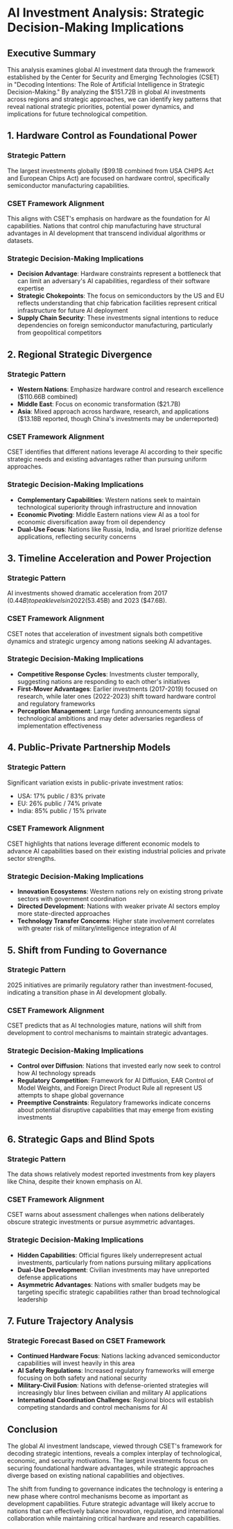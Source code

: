 # AI Investment Analysis: Strategic Decision-Making Implications

## Executive Summary

This analysis examines global AI investment data through the framework established by the Center for Security and Emerging Technologies (CSET) in "Decoding Intentions: The Role of Artificial Intelligence in Strategic Decision-Making." By analyzing the $151.72B in global AI investments across regions and strategic approaches, we can identify key patterns that reveal national strategic priorities, potential power dynamics, and implications for future technological competition.

## 1. Hardware Control as Foundational Power

### Strategic Pattern
The largest investments globally ($99.1B combined from USA CHIPS Act and European Chips Act) are focused on hardware control, specifically semiconductor manufacturing capabilities.

### CSET Framework Alignment
This aligns with CSET's emphasis on hardware as the foundation for AI capabilities. Nations that control chip manufacturing have structural advantages in AI development that transcend individual algorithms or datasets.

### Strategic Decision-Making Implications
- **Decision Advantage**: Hardware constraints represent a bottleneck that can limit an adversary's AI capabilities, regardless of their software expertise
- **Strategic Chokepoints**: The focus on semiconductors by the US and EU reflects understanding that chip fabrication facilities represent critical infrastructure for future AI deployment
- **Supply Chain Security**: These investments signal intentions to reduce dependencies on foreign semiconductor manufacturing, particularly from geopolitical competitors

## 2. Regional Strategic Divergence

### Strategic Pattern
- **Western Nations**: Emphasize hardware control and research excellence ($110.66B combined)
- **Middle East**: Focus on economic transformation ($21.7B)
- **Asia**: Mixed approach across hardware, research, and applications ($13.18B reported, though China's investments may be underreported)

### CSET Framework Alignment
CSET identifies that different nations leverage AI according to their specific strategic needs and existing advantages rather than pursuing uniform approaches.

### Strategic Decision-Making Implications
- **Complementary Capabilities**: Western nations seek to maintain technological superiority through infrastructure and innovation
- **Economic Pivoting**: Middle Eastern nations view AI as a tool for economic diversification away from oil dependency
- **Dual-Use Focus**: Nations like Russia, India, and Israel prioritize defense applications, reflecting security concerns

## 3. Timeline Acceleration and Power Projection

### Strategic Pattern
AI investments showed dramatic acceleration from 2017 ($0.44B) to peak levels in 2022 ($53.45B) and 2023 ($47.6B).

### CSET Framework Alignment
CSET notes that acceleration of investment signals both competitive dynamics and strategic urgency among nations seeking AI advantages.

### Strategic Decision-Making Implications
- **Competitive Response Cycles**: Investments cluster temporally, suggesting nations are responding to each other's initiatives
- **First-Mover Advantages**: Earlier investments (2017-2019) focused on research, while later ones (2022-2023) shift toward hardware control and regulatory frameworks
- **Perception Management**: Large funding announcements signal technological ambitions and may deter adversaries regardless of implementation effectiveness

## 4. Public-Private Partnership Models

### Strategic Pattern
Significant variation exists in public-private investment ratios:
- USA: 17% public / 83% private
- EU: 26% public / 74% private
- India: 85% public / 15% private

### CSET Framework Alignment
CSET highlights that nations leverage different economic models to advance AI capabilities based on their existing industrial policies and private sector strengths.

### Strategic Decision-Making Implications
- **Innovation Ecosystems**: Western nations rely on existing strong private sectors with government coordination
- **Directed Development**: Nations with weaker private AI sectors employ more state-directed approaches
- **Technology Transfer Concerns**: Higher state involvement correlates with greater risk of military/intelligence integration of AI

## 5. Shift from Funding to Governance

### Strategic Pattern
2025 initiatives are primarily regulatory rather than investment-focused, indicating a transition phase in AI development globally.

### CSET Framework Alignment
CSET predicts that as AI technologies mature, nations will shift from development to control mechanisms to maintain strategic advantages.

### Strategic Decision-Making Implications
- **Control over Diffusion**: Nations that invested early now seek to control how AI technology spreads
- **Regulatory Competition**: Framework for AI Diffusion, EAR Control of Model Weights, and Foreign Direct Product Rule all represent US attempts to shape global governance
- **Preemptive Constraints**: Regulatory frameworks indicate concerns about potential disruptive capabilities that may emerge from existing investments

## 6. Strategic Gaps and Blind Spots

### Strategic Pattern
The data shows relatively modest reported investments from key players like China, despite their known emphasis on AI.

### CSET Framework Alignment
CSET warns about assessment challenges when nations deliberately obscure strategic investments or pursue asymmetric advantages.

### Strategic Decision-Making Implications
- **Hidden Capabilities**: Official figures likely underrepresent actual investments, particularly from nations pursuing military applications
- **Dual-Use Development**: Civilian investments may have unreported defense applications
- **Asymmetric Advantages**: Nations with smaller budgets may be targeting specific strategic capabilities rather than broad technological leadership

## 7. Future Trajectory Analysis

### Strategic Forecast Based on CSET Framework
- **Continued Hardware Focus**: Nations lacking advanced semiconductor capabilities will invest heavily in this area
- **AI Safety Regulations**: Increased regulatory frameworks will emerge focusing on both safety and national security
- **Military-Civil Fusion**: Nations with defense-oriented strategies will increasingly blur lines between civilian and military AI applications
- **International Coordination Challenges**: Regional blocs will establish competing standards and control mechanisms for AI

## Conclusion

The global AI investment landscape, viewed through CSET's framework for decoding strategic intentions, reveals a complex interplay of technological, economic, and security motivations. The largest investments focus on securing foundational hardware advantages, while strategic approaches diverge based on existing national capabilities and objectives. 

The shift from funding to governance indicates the technology is entering a new phase where control mechanisms become as important as development capabilities. Future strategic advantage will likely accrue to nations that can effectively balance innovation, regulation, and international collaboration while maintaining critical hardware and research capabilities.
